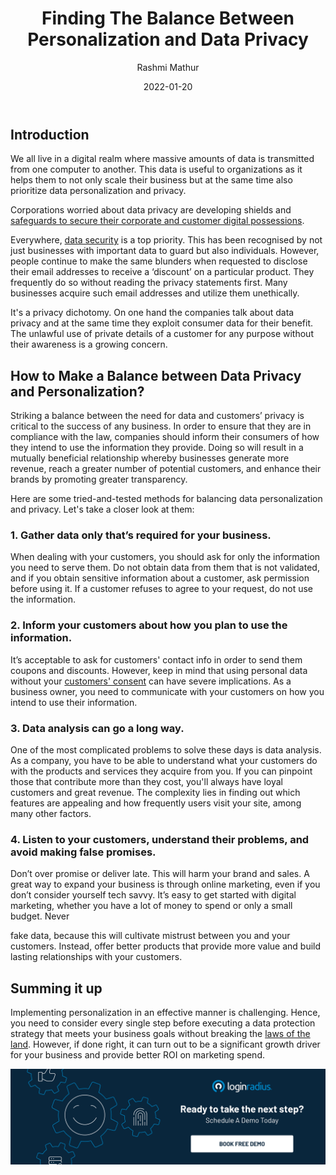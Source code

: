 ﻿---
title: "Finding The Balance Between Personalization and Data Privacy"
date: "2022-01-20"
coverImage: "personalize-cover.jpg"
category: ["all"]
featured: false 
author: "Rashmi Mathur"
description: "It is increasingly important for businesses to attract and retain customers in an era of digital transformation. In this context, businesses will have to strike a balance between personalization and data privacy."
metadescription: "In personalized marketing, there is a delicate balance between creating custom content and respecting the privacy of your customers. Learn how to maintain the balance."
metatitle: "Striking a Balance Between Personalization and Data Privacy"
---

## Introduction

We all live in a digital realm where massive amounts of data is transmitted from one computer to another. This data is useful to organizations as it helps them to not only scale their business but at the same time also prioritize data personalization and privacy. 

Corporations worried about data privacy are developing shields and [safeguards to secure their corporate and customer digital possessions](https://www.loginradius.com/blog/identity/consumer-data-privacy-security/).

Everywhere, [data security](https://www.loginradius.com/security/) is a top priority. This has been recognised by not just businesses with important data to guard but also individuals. However, people continue to make the same blunders when requested to disclose their email addresses to receive a ‘discount’ on a particular product. They frequently do so without reading the privacy statements first. Many businesses acquire such email addresses and utilize them unethically.

It's a privacy dichotomy. On one hand the companies talk about data privacy and at the same time they exploit consumer data for their benefit. The unlawful use of private details of a customer for any purpose without their awareness is a growing concern. 


## How to Make a Balance between Data Privacy and Personalization? 

Striking a balance between the need for data and customers’ privacy is critical to the success of any business. In order to ensure that they are in compliance with the law, companies should inform their consumers of how they intend to use the information they provide. Doing so will result in a mutually beneficial relationship whereby businesses generate more revenue, reach a greater number of potential customers, and enhance their brands by promoting greater transparency.

Here are some tried-and-tested methods for balancing data personalization and privacy. Let's take a closer look at them:


### 1. Gather data only that’s required for your business.

When dealing with your customers, you should ask for only the information you need to serve them. Do not obtain data from them that is not validated, and if you obtain sensitive information about a customer, ask permission before using it. If a customer refuses to agree to your request, do not use the information.


### 2. Inform your customers about how you plan to use the information.

It’s acceptable to ask for customers' contact info in order to send them coupons and discounts. However, keep in mind that using personal data without your [customers' consent](https://www.loginradius.com/consent-management/) can have severe implications. As a business owner, you need to communicate with your customers on how you intend to use their information.  


### 3. Data analysis can go a long way.

One of the most complicated problems to solve these days is data analysis. As a company, you have to be able to understand what your customers do with the products and services they acquire from you. If you can pinpoint those that contribute more than they cost, you'll always have loyal customers and great revenue. The complexity lies in finding out which features are appealing and how frequently users visit your site, among many other factors.


### 4. Listen to your customers, understand their problems, and avoid making false promises.

Don’t over promise or deliver late. This will harm your brand and sales. A great way to expand your business is through online marketing, even if you don’t consider yourself tech savvy. It’s easy to get started with digital marketing, whether you have a lot of money to spend or only a small budget. Never

 fake data, because this will cultivate mistrust between you and your customers. Instead, offer better products that provide more value and build lasting relationships with your customers.


## Summing it up

Implementing personalization in an effective manner is challenging. Hence, you need to consider every single step before executing a data protection strategy that meets your business goals without breaking the [laws of the land](https://www.loginradius.com/data-governance/). However, if done right, it can turn out to be a significant growth driver for your business and provide better ROI on marketing spend.



[![book-a-demo-Consultation](../../assets/book-a-demo-loginradius.png)](https://www.loginradius.com/contact-us?utm_source=blog&utm_medium=web&utm_campaign=balance-between-personalization-data-privacy)